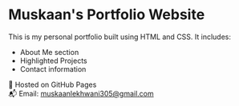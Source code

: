 # Muskaan's Portfolio Website

This is my personal portfolio built using HTML and CSS. It includes:

- About Me section
- Highlighted Projects
- Contact information

📍 Hosted on GitHub Pages  
📬 Email: muskaanlekhwani305@gmail.com

